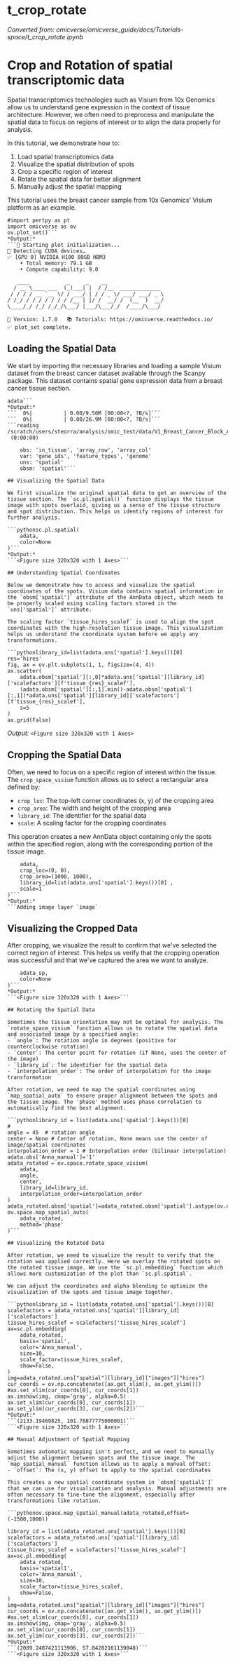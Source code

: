 # t_crop_rotate
*Converted from: omicverse/omicverse_guide/docs/Tutorials-space/t_crop_rotate.ipynb*

# Crop and Rotation of spatial transcriptomic data

Spatial transcriptomics technologies such as Visium from 10x Genomics allow us to understand gene expression in the context of tissue architecture. However, we often need to preprocess and manipulate the spatial data to focus on regions of interest or to align the data properly for analysis.

In this tutorial, we demonstrate how to:
1. Load spatial transcriptomics data
2. Visualize the spatial distribution of spots
3. Crop a specific region of interest
4. Rotate the spatial data for better alignment
5. Manually adjust the spatial mapping

This tutorial uses the breast cancer sample from 10x Genomics' Visium platform as an example. 

```pythonimport scanpy as sc
#import pertpy as pt
import omicverse as ov
ov.plot_set()```
*Output:*
```🔬 Starting plot initialization...
🧬 Detecting CUDA devices…
✅ [GPU 0] NVIDIA H100 80GB HBM3
    • Total memory: 79.1 GB
    • Compute capability: 9.0

   ____            _     _    __                  
  / __ \____ ___  (_)___| |  / /__  _____________ 
 / / / / __ `__ \/ / ___/ | / / _ \/ ___/ ___/ _ \ 
/ /_/ / / / / / / / /__ | |/ /  __/ /  (__  )  __/ 
\____/_/ /_/ /_/_/\___/ |___/\___/_/  /____/\___/                                              

🔖 Version: 1.7.0   📚 Tutorials: https://omicverse.readthedocs.io/
✅ plot_set complete.

```

## Loading the Spatial Data

We start by importing the necessary libraries and loading a sample Visium dataset from the breast cancer dataset available through the Scanpy package. This dataset contains spatial gene expression data from a breast cancer tissue section. 

```pythonadata=sc.datasets.visium_sge(sample_id="V1_Breast_Cancer_Block_A_Section_1")
adata```
*Output:*
```  0%|          | 0.00/9.50M [00:00<?, ?B/s]```
```  0%|          | 0.00/26.9M [00:00<?, ?B/s]```
```reading /scratch/users/steorra/analysis/omic_test/data/V1_Breast_Cancer_Block_A_Section_1/filtered_feature_bc_matrix.h5
 (0:00:00)
```
```AnnData object with n_obs × n_vars = 3798 × 36601
    obs: 'in_tissue', 'array_row', 'array_col'
    var: 'gene_ids', 'feature_types', 'genome'
    uns: 'spatial'
    obsm: 'spatial'```

## Visualizing the Spatial Data

We first visualize the original spatial data to get an overview of the tissue section. The `sc.pl.spatial()` function displays the tissue image with spots overlaid, giving us a sense of the tissue structure and spot distribution. This helps us identify regions of interest for further analysis. 

```pythonsc.pl.spatial(
    adata,
    color=None
)```
*Output:*
```<Figure size 320x320 with 1 Axes>```

## Understanding Spatial Coordinates

Below we demonstrate how to access and visualize the spatial coordinates of the spots. Visium data contains spatial information in the `obsm['spatial']` attribute of the AnnData object, which needs to be properly scaled using scaling factors stored in the `uns['spatial']` attribute.

The scaling factor `tissue_hires_scalef` is used to align the spot coordinates with the high-resolution tissue image. This visualization helps us understand the coordinate system before we apply any transformations. 

```pythonlibrary_id=list(adata.uns['spatial'].keys())[0]
res='hires'
fig, ax = ov.plt.subplots(1, 1, figsize=(4, 4))
ax.scatter(
    adata.obsm['spatial'][:,0]*adata.uns['spatial'][library_id]['scalefactors'][f'tissue_{res}_scalef'],
    (adata.obsm['spatial'][:,1].min()-adata.obsm['spatial'][:,1])*adata.uns['spatial'][library_id]['scalefactors'][f'tissue_{res}_scalef'],
    s=5
)
ax.grid(False)
```
*Output:*
```<Figure size 320x320 with 1 Axes>```

## Cropping the Spatial Data

Often, we need to focus on a specific region of interest within the tissue. The `crop_space_visium` function allows us to select a rectangular area defined by:
- `crop_loc`: The top-left corner coordinates (x, y) of the cropping area
- `crop_area`: The width and height of the cropping area
- `library_id`: The identifier for the spatial data
- `scale`: A scaling factor for the cropping coordinates

This operation creates a new AnnData object containing only the spots within the specified region, along with the corresponding portion of the tissue image. 

```pythonadata_sp = ov.space.crop_space_visium(
    adata, 
    crop_loc=(0, 0),      
    crop_area=(1000, 1000), 
    library_id=list(adata.uns['spatial'].keys())[0] , 
    scale=1
)```
*Output:*
```Adding image layer `image`
```

## Visualizing the Cropped Data

After cropping, we visualize the result to confirm that we've selected the correct region of interest. This helps us verify that the cropping operation was successful and that we've captured the area we want to analyze. 

```pythonsc.pl.spatial(
    adata_sp,
    color=None
)```
*Output:*
```<Figure size 320x320 with 1 Axes>```

## Rotating the Spatial Data

Sometimes the tissue orientation may not be optimal for analysis. The `rotate_space_visium` function allows us to rotate the spatial data and associated image by a specified angle:
- `angle`: The rotation angle in degrees (positive for counterclockwise rotation)
- `center`: The center point for rotation (if None, uses the center of the image)
- `library_id`: The identifier for the spatial data
- `interpolation_order`: The order of interpolation for the image transformation

After rotation, we need to map the spatial coordinates using `map_spatial_auto` to ensure proper alignment between the spots and the tissue image. The 'phase' method uses phase correlation to automatically find the best alignment. 

```pythonlibrary_id = list(adata.uns['spatial'].keys())[0]
# 
angle = 45  # rotation angle
center = None # Center of rotation, None means use the center of image/spatial coordinates
interpolation_order = 1 # Interpolation order (bilinear interpolation)
adata.obs['Anno_manual']='1'
adata_rotated = ov.space.rotate_space_visium(
    adata, 
    angle, 
    center, 
    library_id=library_id, 
    interpolation_order=interpolation_order
)
adata_rotated.obsm['spatial']=adata_rotated.obsm['spatial'].astype(ov.np.float64)
ov.space.map_spatial_auto(
    adata_rotated,
    method='phase'
)```

## Visualizing the Rotated Data

After rotation, we need to visualize the result to verify that the rotation was applied correctly. Here we overlay the rotated spots on the rotated tissue image. We use the `sc.pl.embedding` function which allows more customization of the plot than `sc.pl.spatial`.

We can adjust the coordinates and alpha blending to optimize the visualization of the spots and tissue image together. 

```pythonlibrary_id = list(adata_rotated.uns['spatial'].keys())[0]
scalefactors = adata_rotated.uns['spatial'][library_id]['scalefactors']
tissue_hires_scalef = scalefactors['tissue_hires_scalef']
ax=sc.pl.embedding(
    adata_rotated,
    basis='spatial',
    color='Anno_manual',
    size=10,
    scale_factor=tissue_hires_scalef,
    show=False,
)
img=adata_rotated.uns["spatial"][library_id]["images"]["hires"]
cur_coords = ov.np.concatenate([ax.get_xlim(), ax.get_ylim()])
#ax.set_xlim(cur_coords[0], cur_coords[1])
ax.imshow(img, cmap='gray', alpha=0.5)
ax.set_xlim(cur_coords[0], cur_coords[1])
ax.set_ylim(cur_coords[3], cur_coords[2])```
*Output:*
```(2133.19469825, 101.78877775000001)```
```<Figure size 320x320 with 1 Axes>```

## Manual Adjustment of Spatial Mapping

Sometimes automatic mapping isn't perfect, and we need to manually adjust the alignment between spots and the tissue image. The `map_spatial_manual` function allows us to apply a manual offset:
- `offset`: The (x, y) offset to apply to the spatial coordinates

This creates a new spatial coordinate system in `obsm['spatial1']` that we can use for visualization and analysis. Manual adjustments are often necessary to fine-tune the alignment, especially after transformations like rotation. 

```pythonov.space.map_spatial_manual(adata_rotated,offset=(-1500,1000))

library_id = list(adata_rotated.uns['spatial'].keys())[0]
scalefactors = adata_rotated.uns['spatial'][library_id]['scalefactors']
tissue_hires_scalef = scalefactors['tissue_hires_scalef']
ax=sc.pl.embedding(
    adata_rotated,
    basis='spatial1',
    color='Anno_manual',
    size=10,
    scale_factor=tissue_hires_scalef,
    show=False,
)
img=adata_rotated.uns["spatial"][library_id]["images"]["hires"]
cur_coords = ov.np.concatenate([ax.get_xlim(), ax.get_ylim()])
#ax.set_xlim(cur_coords[0], cur_coords[1])
ax.imshow(img, cmap='gray', alpha=0.5)
ax.set_xlim(cur_coords[0], cur_coords[1])
ax.set_ylim(cur_coords[3], cur_coords[2])```
*Output:*
```(2089.2487421113906, 57.84282161139048)```
```<Figure size 320x320 with 1 Axes>```

